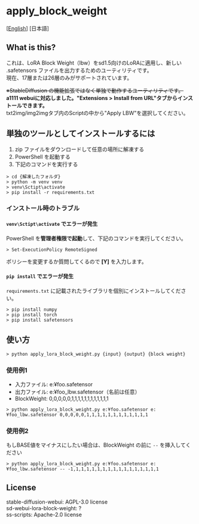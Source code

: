 # apply_block_weight
[[English](./README.md)] [日本語]

## What is this?
これは、LoRA Block Weight（lbw）をsd1.5向けのLoRAに適用し、新しい .safetensors ファイルを出力するためのユーティリティです。  
現在、17層または26層のみがサポートされています。  

~~※StableDiffusion の機能拡張ではなく単独で動作するユーティリティです。~~  
**a1111 webuiに対応しました。"Extensions > Install from URL"タブからインストールできます。**  
txt2img/img2imgタブ内のScriptの中から"Apply LBW"を選択してください。

## 単独のツールとしてインストールするには
1. zip ファイルをダウンロードして任意の場所に解凍する
2. PowerShell を起動する
3. 下記のコマンドを実行する
```
> cd {解凍したフォルダ}
> python -m venv venv
> venv\Sctipt\activate
> pip install -r requirements.txt
```
### インストール時のトラブル
#### `venv\Sctipt\activate` でエラーが発生
PowerShell を**管理者権限で起動**して、下記のコマンドを実行してください。
```
> Set-ExecutionPolicy RemoteSigned
```
ポリシーを変更するか質問してくるので **[Y]** を入力します。
#### `pip install` でエラーが発生
`requirements.txt` に記載されたライブラリを個別にインストールしてください。
```
> pip install numpy
> pip install torch
> pip install safetensors
```

## 使い方
```
> python apply_lora_block_weight.py {input} {output} {block weight}
```
### 使用例1

- 入力ファイル: e:¥foo.safetensor
- 出力ファイル: e:¥foo_lbw.safetensor（名前は任意）
- BlockWeight: 0,0,0,0,0,1,1,1,1,1,1,1,1,1,1,1,1
```
> python apply_lora_block_weight.py e:¥foo.safetensor e:¥foo_lbw.safetensor 0,0,0,0,0,1,1,1,1,1,1,1,1,1,1,1,1
```
### 使用例2
もしBASE値をマイナスにしたい場合は、BlockWeight の前に `--` を挿入してください
```
> python apply_lora_block_weight.py e:¥foo.safetensor e:¥foo_lbw.safetensor -- -1,1,1,1,1,1,1,1,1,1,1,1,1,1,1,1,1
```

## License
stable-diffusion-webui: AGPL-3.0 license  
sd-webui-lora-block-weight: ?  
ss-scripts: Apache-2.0 license
